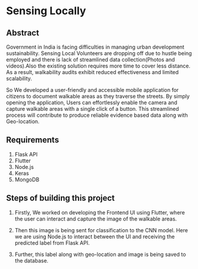 
# Sensing Locally 




## Abstract

Government in India is facing difficulties in managing urban development sustainability.
Sensing Local Volunteers are dropping off due to hustle being employed and there is lack of streamlined data 
collection(Photos and videos).Also the existing solution requires more time to cover less distance.
As a result, walkability audits exhibit reduced effectiveness and limited scalability.

So We developed a user-friendly and accessible mobile application for citizens to document walkable areas as they 
traverse the streets. By simply opening the application, Users can effortlessly enable the camera and capture walkable 
areas with a single click of a button. This streamlined process will contribute to produce reliable evidence based data 
along with Geo-location.

##  Requirements

1. Flask API
2. Flutter
3. Node.js
4. Keras
5. MongoDB

##  Steps of building this project

1. Firstly, We worked on developing the Frontend UI using Flutter, where the user can interact and capture the image of the walkable areas.

2. Then this image is being sent for classification to the CNN model. Here we are using Node.js to interact between the UI and receiving the predicted label from Flask API.

3. Further, this label along with geo-location and image is being saved to the database.
